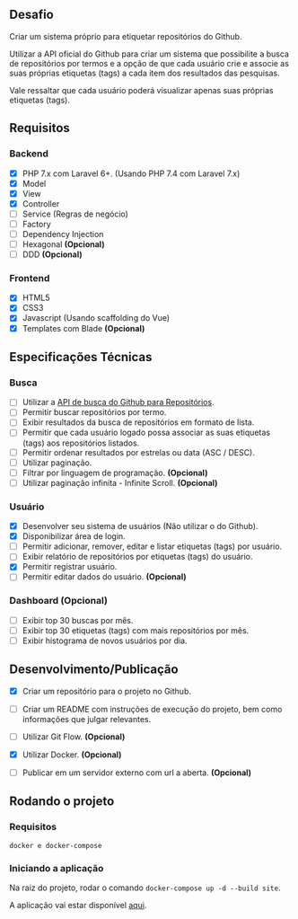 ## Desafio

Criar um sistema próprio para etiquetar repositórios do Github.

Utilizar a API oficial do Github para criar um sistema que possibilite a busca de repositórios por termos e a opção de que cada usuário crie e associe as suas próprias etiquetas (tags) a cada item dos resultados das pesquisas.

Vale ressaltar que cada usuário poderá visualizar apenas suas próprias etiquetas (tags).

## Requisitos
### Backend
- [x] PHP 7.x com Laravel 6+. (Usando PHP 7.4 com Laravel 7.x)
- [x] Model
- [x] View
- [x] Controller
- [ ] Service (Regras de negócio)
- [ ] Factory
- [ ] Dependency Injection
- [ ] Hexagonal **(Opcional)**
- [ ] DDD **(Opcional)**

### Frontend
- [x] HTML5
- [x] CSS3
- [x] Javascript (Usando scaffolding do Vue)
- [x] Templates com Blade **(Opcional)**

## Especificações Técnicas
### Busca
- [ ] Utilizar a [API de busca do Github para Repositórios](https://docs.github.com/en/free-pro-team@latest/rest/reference/search#search-repositories).
- [ ] Permitir buscar repositórios por termo.
- [ ] Exibir resultados da busca de repositórios em formato de lista.
- [ ] Permitir que cada usuário logado possa associar as suas etiquetas (tags) aos repositórios listados.
- [ ] Permitir ordenar resultados por estrelas ou data (ASC / DESC).
- [ ] Utilizar paginação.
- [ ] Filtrar por linguagem de programação. **(Opcional)**
- [ ] Utilizar paginação infinita - Infinite Scroll. **(Opcional)**

### Usuário
- [x] Desenvolver seu sistema de usuários (Não utilizar o do Github).
- [x] Disponibilizar área de login.
- [ ] Permitir adicionar, remover, editar e listar etiquetas (tags) por usuário.
- [ ] Exibir relatório de repositórios por etiquetas (tags) do usuário.
- [x] Permitir registrar usuário.
- [ ] Permitir editar dados do usuário. **(Opcional)**

### Dashboard **(Opcional)**
- [ ] Exibir top 30 buscas por mês.
- [ ] Exibir top 30 etiquetas (tags) com mais repositórios por mês.
- [ ] Exibir histograma de novos usuários por dia.

## Desenvolvimento/Publicação
- [x] Criar um repositório para o projeto no Github.
- [ ] Criar um README com instruções de execução do projeto, bem como informações que julgar relevantes.
- [ ] Utilizar Git Flow. **(Opcional)**
- [x] Utilizar Docker. **(Opcional)**
- [ ] Publicar em um servidor externo com url a aberta. **(Opcional)**


## Rodando o projeto
### Requisitos
``docker e docker-compose``

### Iniciando a aplicação
Na raiz do projeto, rodar o comando ``docker-compose up -d --build site``.

A aplicação vai estar disponível [aqui](localhost:8080).

